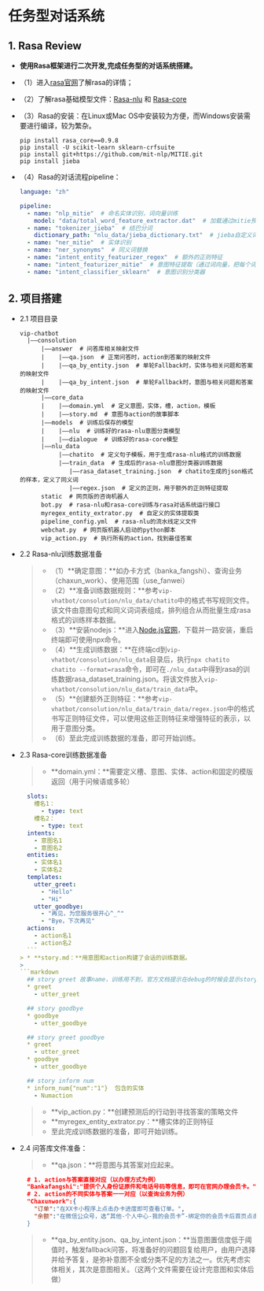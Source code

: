 # 任务型对话系统


## 1. Rasa Review

*   **使用Rasa框架进行二次开发,完成任务型的对话系统搭建。**

* （1）进入[rasa官网](https://rasa.com/)了解rasa的详情；

* （2）了解rasa基础模型文件：[Rasa-nlu](https://github.com/RasaHQ/rasa_nlu) 和 [Rasa-core](https://github.com/RasaHQ/rasa_core)

* （3）Rasa的安装：在Linux或Mac OS中安装较为方便，而Windows安装需要进行编译，较为繁杂。
  
  ```
  pip install rasa_core==0.9.8
  pip install -U scikit-learn sklearn-crfsuite
  pip install git+https://github.com/mit-nlp/MITIE.git
  pip install jieba
  ```
* （4）Rasa的对话流程pipeline：
  
  ```yaml
  language: "zh"

  pipeline:
    - name: "nlp_mitie"  # 命名实体识别，词向量训练
      model: "data/total_word_feature_extractor.dat"  # 加载通过mitie预训练的词向量模型
    - name: "tokenizer_jieba"  # 结巴分词
      dictionary_path: "nlu_data/jieba_dictionary.txt"  # jieba自定义词典
    - name: "ner_mitie"  # 实体识别
    - name: "ner_synonyms"  # 同义词替换
    - name: "intent_entity_featurizer_regex"  # 额外的正则特征
    - name: "intent_featurizer_mitie"  # 意图特征提取（通过词向量，把每个词的词向量相加后取平均，作为句子特征的表示，作为sk-learn的输入）
    - name: "intent_classifier_sklearn"  # 意图识别分类器
  ```


## 2. 项目搭建

* 2.1 项目目录
  
  ```
  vip-chatbot
    |——consolution
        |——answer  # 问答库相关映射文件
        |    |——qa.json  # 正常问答时，action到答案的映射文件
        |    |——qa_by_entity.json  # 单轮Fallback时，实体与相关问题和答案的映射文件
        |    |——qa_by_intent.json  # 单轮Fallback时，意图与相关问题和答案的映射文件
        |——core_data  
        |    |——domain.yml  # 定义意图，实体，槽，action，模板
        |    |——story.md  # 意图与action的故事脚本
        |——models  # 训练后保存的模型
        |    |——nlu  # 训练好的rasa-nlu意图分类模型
        |    |——dialogue  # 训练好的rasa-core模型
        |——nlu_data
             |——chatito  # 定义句子模板，用于生成rasa-nlu格式的训练数据
             |——train_data  # 生成后的rasa-nlu意图分类器训练数据
                |——rasa_dataset_training.json  # chatito生成的json格式的样本，定义了同义词
                |——regex.json  # 定义的正则，用于额外的正则特征提取
        static  # 网页版的咨询机器人
        bot.py  # rasa-nlu和rasa-core训练与rasa对话系统运行接口
        myregex_entity_extrator.py  # 自定义的实体提取类
        pipeline_config.yml  # rasa-nlu的流水线定义文件
        webchat.py  # 网页版机器人启动的python脚本
        vip_action.py  # 执行所有的action，找到最佳答案

  ```

* 2.2 Rasa-nlu训练数据准备
  
  > * （1）**确定意图：**如办卡方式（banka_fangshi）、查询业务（chaxun_work）、使用范围（use_fanwei）
  > * （2）**准备训练数据规则：**参考`vip-vhatbot/consolution/nlu_data/chatito`中的格式书写规则文件。该文件由意图句式和同义词词表组成，排列组合从而批量生成rasa格式的训练样本数据。
  > * （3）**安装nodejs：**进入[Node.js官网](https://nodejs.org/en/)，下载并一路安装，重启终端即可使用npx命令。
  > * （4）**生成训练数据：**在终端cd到`vip-vhatbot/consolution/nlu_data`目录后，执行`npx chatito chatito --format=rasa`命令，即可在`./nlu_data`中得到rasa的训练数据rasa_dataset_training.json。将该文件放入`vip-vhatbot/consolution/nlu_data/train_data`中。
  > * （5）**创建额外正则特征：**参考`vip-vhatbot/consolution/nlu_data/train_data/regex.json`中的格式书写正则特征文件，可以使用这些正则特征来增强特征的表示，以用于意图分类。
  > * （6）至此完成训练数据的准备，即可开始训练。

* 2.3 Rasa-core训练数据准备
  
  > * **domain.yml：**需要定义槽、意图、实体、action和固定的模版返回（用于问候语或多轮）
  >  
    ```yaml
      slots:
        槽名1：
          - type: text
        槽名2：
          - type: text
      intents:
        - 意图名1
        - 意图名2
      entities:
        - 实体名1
        - 实体名2
      templates:
        utter_greet:
          - "Hello"
          - "Hi"
        utter_goodbye:
          - "再见，为您服务很开心^_^"
          - "Bye，下次再见"
      actions:
        - action名1
        - action名2
      ```
  > * **story.md：**用意图和action构建了会话的训练数据。
  >  
    ```markdown
      ## story greet 故事name，训练用不到，官方文档提示在debug的时候会显示story的名字
      * greet
        - utter_greet

      ## story goodbye
      * goodbye
        - utter_goodbye

      ## story greet goodbye
      * greet
        - utter_greet
      * goodbye
        - utter_goodbye

      ## story inform num
      * inform_num{"num":"1"}  包含的实体
        - Numaction
     ```
  > * **vip_action.py：**创建预测后的行动到寻找答案的策略文件
  > * **myregex_entity_extrator.py：**槽实体的正则特征
  > * 至此完成训练数据的准备，即可开始训练。

* 2.4 问答库文件准备：
  
  > * **qa.json：**将意图与其答案对应起来。 
    ```json
      # 1. action与答案直接对应（以办理方式为例）
      "Bankafangshi":"提供个人身份证原件和电话号码等信息，即可在官网办理会员卡。"
      # 2. action的不同实体与答案一一对应（以查询业务为例）
      "Chaxunwork":{
        "订单":"在XX卡小程序上点击办卡进度即可查看订单。",
        "余额":"在微信公众号，选“其他-个人中心-我的会员卡”-绑定你的会员卡后首页点击会员卡—“账单查询”按钮，进入账单查询界面即可查询余额。
      }
    ```
  > * **qa_by_entity.json、qa_by_intent.json：**当意图置信度低于阈值时，触发fallback问答，将准备好的问题回复给用户，由用户选择并给予答复，是弥补意图不全或分类不足的方法之一。优先考虑实体相关，其次是意图相关。（这两个文件需要在设计完意图和实体后做）
